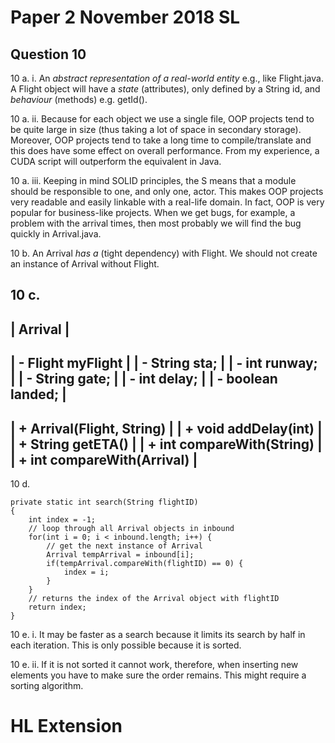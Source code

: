 # Paper 2 November 2018 SL

## Question 10 

10 a. i. An *abstract representation of a real-world entity* e.g., like Flight.java. A Flight object will have a *state* (attributes), only defined by a String id, and *behaviour* (methods) e.g. getId().

10 a. ii. Because for each object we use a single file, OOP projects tend to be quite large in size (thus taking a lot of space in secondary storage). Moreover, OOP projects tend to take a long time to compile/translate and this does have some effect on overall performance. From my experience, a CUDA script will outperform the equivalent in Java. 

10 a. iii. Keeping in mind SOLID principles, the S means that a module should be responsible to one, and only one, actor. This makes OOP projects very readable and easily linkable with a real-life domain. In fact, OOP is very popular for business-like projects. When we get bugs, for example, a problem with the arrival times, then most probably we will find the bug quickly in Arrival.java. 

10 b. An Arrival *has a* (tight dependency) with Flight. We should not create an instance of Arrival without Flight.

10 c. 
------------------------------
|          Arrival           |
------------------------------
| - Flight myFlight          |
| - String sta;              |
| - int runway;              |
| - String gate;             |
| - int delay;               |
| - boolean landed;          |
------------------------------
| + Arrival(Flight, String)  |
| + void addDelay(int)       |
| + String getETA()          |
| + int compareWith(String)  |
| + int compareWith(Arrival) |
------------------------------

10 d. 

```
private static int search(String flightID)
{ 
    int index = -1; 
    // loop through all Arrival objects in inbound
    for(int i = 0; i < inbound.length; i++) {
        // get the next instance of Arrival
        Arrival tempArrival = inbound[i];
        if(tempArrival.compareWith(flightID) == 0) {
            index = i;
        }
    }
    // returns the index of the Arrival object with flightID
    return index;        
}
```

10 e. i. It may be faster as a search because it limits its search by half in each iteration. This is only possible because it is sorted.

10 e. ii. If it is not sorted it cannot work, therefore, when inserting new elements you have to make sure the order remains. This might require a sorting algorithm.

# HL Extension